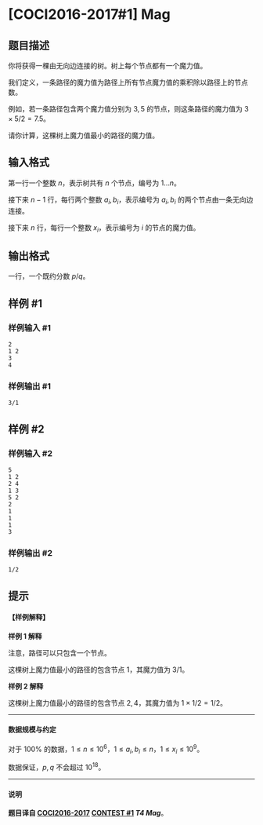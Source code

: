# [COCI2016-2017#1] Mag

## 题目描述

你将获得一棵由无向边连接的树。树上每个节点都有一个魔力值。

我们定义，一条路径的魔力值为路径上所有节点魔力值的乘积除以路径上的节点数。

例如，若一条路径包含两个魔力值分别为 $3,5$ 的节点，则这条路径的魔力值为 $3\times 5/2=7.5$。

请你计算，这棵树上魔力值最小的路径的魔力值。

## 输入格式

第一行一个整数 $n$，表示树共有 $n$ 个节点，编号为 $1\dots n$。

接下来 $n-1$ 行，每行两个整数 $a_i,b_i$，表示编号为 $a_i,b_i$ 的两个节点由一条无向边连接。

接下来 $n$ 行，每行一个整数 $x_i$，表示编号为 $i$ 的节点的魔力值。

## 输出格式

一行，一个既约分数 $p/q$。

## 样例 #1

### 样例输入 #1
```
2
1 2
3
4
```

### 样例输出 #1

```
3/1
```

## 样例 #2

### 样例输入 #2
```
5
1 2
2 4
1 3
5 2
2
1
1
1 
3
```

### 样例输出 #2

```
1/2
```

## 提示

#### 【样例解释】

**样例 1 解释**

注意，路径可以只包含一个节点。

这棵树上魔力值最小的路径的包含节点 $1$，其魔力值为 $3/1$。


**样例 2 解释**

这棵树上魔力值最小的路径的包含节点 $2,4$，其魔力值为 $1\times 1/2=1/2$。

------------

#### 数据规模与约定

对于 $100\%$ 的数据，$1\le n\le 10^6$，$1\le a_i,b_i\le n$，$1\le x_i\le 10^9$。

数据保证，$p,q$ 不会超过 $10^{18}$。

------------

#### 说明

**题目译自 [COCI2016-2017](https://hsin.hr/coci/archive/2016_2017/) [CONTEST #1](https://hsin.hr/coci/archive/2016_2017/contest1_tasks.pdf) _T4 Mag_**。
